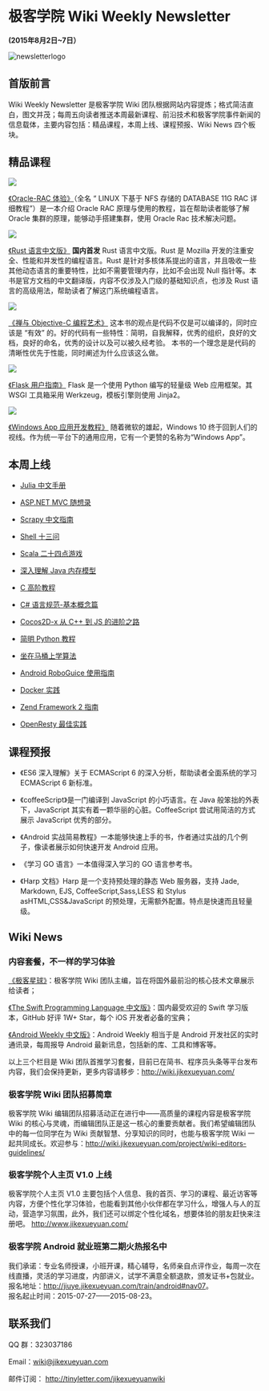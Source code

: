 # 极客学院 Wiki Weekly Newsletter  
 
**(2015年8月2日~7日）**

![newsletterlogo](images/newsletter-banner.jpg)  

## 首版前言

Wiki Weekly Newsletter 是极客学院 Wiki 团队根据网站内容提炼；格式简洁直白，图文并茂；每周五向读者推送本周最新课程、前沿技术和极客学院事件新闻的信息载体，主要内容包括：精品课程，本周上线、课程预报、Wiki News 四个板块。

## 精品课程

![](images/oracle.jpg)

[《Oracle-RAC 体验》](http://wiki.jikexueyuan.com/project/oraclecluster/)（全名 “ LINUX 下基于 NFS 存储的 DATABASE 11G RAC 详细教程”）是一本介绍 Oracle RAC 原理与使用的教程，旨在帮助读者能够了解 Oracle 集群的原理，能够动手搭建集群，使用 Oracle Rac 技术解决问题。

![](images/rust.jpg)

[《Rust 语言中文版》](http://wiki.jikexueyuan.com/project/rust/) **国内首发** Rust 语言中文版。Rust 是 Mozilla 开发的注重安全、性能和并发性的编程语言。Rust 是针对多核体系提出的语言，并且吸收一些其他动态语言的重要特性，比如不需要管理内存，比如不会出现 Null 指针等。本书是官方文档的中文翻译版，内容不仅涉及入门级的基础知识点，也涉及 Rust 语言的高级用法，帮助读者了解这门系统编程语言。

![](images/objc.jpg)

[《禅与 Objective-C 编程艺术》](http://wiki.jikexueyuan.com/project/objc-zen-book/)
这本书的观点是代码不仅是可以编译的，同时应该是 “有效” 的。好的代码有一些特性：简明，自我解释，优秀的组织，良好的文档，良好的命名，优秀的设计以及可以被久经考验。 本书的一个理念是是代码的清晰性优先于性能，同时阐述为什么应该这么做。

![](images/flash.png)

[《Flask 用户指南》](http://wiki.jikexueyuan.com/project/flask-guide/)
Flask 是一个使用 Python 编写的轻量级 Web 应用框架。其 WSGI 工具箱采用 Werkzeug，模板引擎则使用 Jinja2。

![](images/window10.jpg)

[《Windows App 应用开发教程》](http://wiki.jikexueyuan.com/project/windowsappbook/)
随着微软的雄起，Windows 10 终于回到人们的视线。作为统一平台下的通用应用，它有一个更赞的名称为“Windows App”。

## 本周上线

- [Julia 中文手册](http://wiki.jikexueyuan.com/project/julia-manual/)

- [ASP.NET MVC 随想录](http://wiki.jikexueyuan.com/project/think-in-asp-net-mvc/)

- [Scrapy 中文指南](http://wiki.jikexueyuan.com/project/scrapy/)

- [Shell 十三问](http://wiki.jikexueyuan.com/project/13-questions-of-shell/)

- [Scala 二十四点游戏](http://wiki.jikexueyuan.com/project/scala-twentyfour-game/)

- [深入理解 Java 内存模型](http://wiki.jikexueyuan.com/project/java-memory-model/)

- [C 高阶教程](http://wiki.jikexueyuan.com/project/c-advance/)

- [C# 语言规范-基本概念篇](http://wiki.jikexueyuan.com/project/csharp-Language-specification-three/)

- [Cocos2D-x 从 C++ 到 JS 的进阶之路](http://wiki.jikexueyuan.com/project/cocos2d-x-from-cplusplus-js/)
 
- [简明 Python 教程](http://wiki.jikexueyuan.com/project/simple-python-course/)

- [坐在马桶上学算法](http://wiki.jikexueyuan.com/project/easy-learn-algorithm/)

- [Android RoboGuice 使用指南](http://wiki.jikexueyuan.com/project/android-roboguice/)

- [Docker 实践](http://wiki.jikexueyuan.com/project/docker-practice/)

- [Zend Framework 2 指南](http://wiki.jikexueyuan.com/project/zend2-user-guide/)

- [OpenResty 最佳实践](http://wiki.jikexueyuan.com/project/openresty-best-practice/)

## 课程预报

- 《ES6 深入理解》关于 ECMAScript 6 的深入分析，帮助读者全面系统的学习 ECMAScript 6 新标准。

- 《coffeeScript》是一门编译到 JavaScript 的小巧语言。在 Java 般笨拙的外表下，JavaScript 其实有着一颗华丽的心脏。CoffeeScript 尝试用简洁的方式展示 JavaScript 优秀的部分。

- 《Android 实战简易教程》一本能够快速上手的书，作者通过实战的几个例子，像读者展示如何快速开发 Android 应用。

- 《学习 GO 语言》一本值得深入学习的 GO 语言参考书。

- 《Harp 文档》Harp 是一个支持预处理的静态 Web 服务器，支持 Jade, Markdown, EJS, CoffeeScript,Sass,LESS 和 Stylus asHTML,CSS&JavaScript 的预处理，无需额外配置。特点是快速而且轻量级。

## Wiki News

### 内容套餐，不一样的学习体验

[《极客星球》](http://wiki.jikexueyuan.com/project/wiki-journal-201507-1/)：极客学院 Wiki 团队主编，旨在将国外最前沿的核心技术文章展示给读者；

[《The Swift Programming Language 中文版》](http://wiki.jikexueyuan.com/project/swift/)：国内最受欢迎的 Swift 学习版本，GitHub 好评 1W+ Star，每个 iOS 开发者必备的宝典；

[《Android Weekly 中文版》](http://wiki.jikexueyuan.com/project/android-weekly/)：Android Weekly 相当于是 Android 开发社区的实时通讯录，每周报导 Android 最新讯息，包括新的库、工具和博客等。

以上三个栏目是 Wiki 团队首推学习套餐，目前已在简书、程序员头条等平台发布内容，我们会保持更新，更多内容请移步：<http://wiki.jikexueyuan.com/>

### 极客学院 Wiki 团队招募简章

极客学院 Wiki 编辑团队招募活动正在进行中——高质量的课程内容是极客学院 Wiki 的核心与灵魂，而编辑团队正是这一核心的重要贡献者。我们希望编辑团队中的每一位同学在为 Wiki 贡献智慧、分享知识的同时，也能与极客学院 Wiki 一起共同成长。欢迎参与：<http://wiki.jikexueyuan.com/project/wiki-editors-guidelines/>

### 极客学院个人主页 V1.0 上线

极客学院个人主页 V1.0 主要包括个人信息、我的首页、学习的课程、最近访客等内容，方便个性化学习体验，也能看到其他小伙伴都在学习什么，增强人与人的互动，营造学习氛围，此外，我们还可以绑定个性化域名，想要体验的朋友赶快来注册吧。
<http://www.jikexueyuan.com/>

### 极客学院 Android 就业班第二期火热报名中

我们承诺：专业名师授课，小班开课，精心辅导，名师亲自点评作业，每周一次在线直播，灵活的学习进度，内部讲义，试学不满意全额退款，颁发证书+包就业。  
报名地址：<http://jiuye.jikexueyuan.com/train/android#nav07>。  
报名起止时间：2015-07-27——2015-08-23。

## 联系我们

QQ 群：323037186

Email：wiki@jikexueyuan.com

邮件订阅： <http://tinyletter.com/jikexueyuanwiki>


